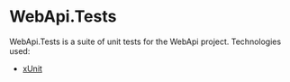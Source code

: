 # WebApi.Tests

WebApi.Tests is a suite of unit tests for the WebApi project. Technologies used:

- [xUnit](https://xunit.net/)
